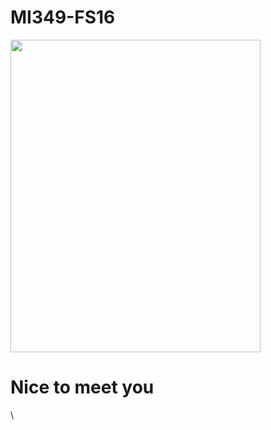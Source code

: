 # MI349-FS16
<!doctype html>
<html class="no-js" lang="en">
    <head>
        <meta charset="utf-8">
        <meta http-equiv="x-ua-compatible" content="ie=edge">
        <title>Grace Freeman MI349</title>
        <meta name="Media and Information Major, Graphic Design Minor" content="">
        <meta name="viewport" content="width=device-width, initial-scale=1">
        <link rel="stylesheet" href="css/new.css m  ">
        <script src="js/index.js"></script>
    </head>
    <body>
        <img src="profileimage.jpg" width="400" height="500" alt=""""/>
        <text-align: center> <h1>Nice to meet you</h1>
    </body>
</html>
\
